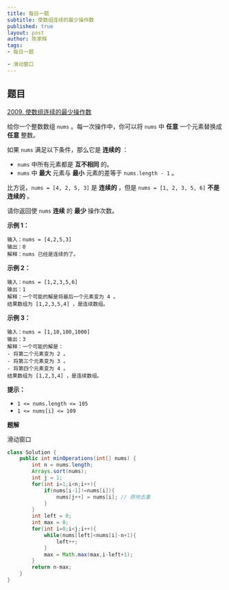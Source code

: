 ```yaml
---
title: 每日一题
subtitle: 使数组连续的最少操作数
published: true
layout: post
author: 陈家辉
tags:
- 每日一题

- 滑动窗口
---
```


## 题目

[2009. 使数组连续的最少操作数](https://leetcode.cn/problems/minimum-number-of-operations-to-make-array-continuous/)

给你一个整数数组 `nums` 。每一次操作中，你可以将 `nums` 中 **任意** 一个元素替换成 **任意** 整数。

如果 `nums` 满足以下条件，那么它是 **连续的** ：

- `nums` 中所有元素都是 **互不相同** 的。
- `nums` 中 **最大** 元素与 **最小** 元素的差等于 `nums.length - 1` 。

比方说，`nums = [4, 2, 5, 3]` 是 **连续的** ，但是 `nums = [1, 2, 3, 5, 6]` **不是连续的** 。

请你返回使 `nums` **连续** 的 **最少** 操作次数。

 

**示例 1：**

```
输入：nums = [4,2,5,3]
输出：0
解释：nums 已经是连续的了。
```

**示例 2：**

```
输入：nums = [1,2,3,5,6]
输出：1
解释：一个可能的解是将最后一个元素变为 4 。
结果数组为 [1,2,3,5,4] ，是连续数组。
```

**示例 3：**

```
输入：nums = [1,10,100,1000]
输出：3
解释：一个可能的解是：
- 将第二个元素变为 2 。
- 将第三个元素变为 3 。
- 将第四个元素变为 4 。
结果数组为 [1,2,3,4] ，是连续数组。
```

 

**提示：**

- `1 <= nums.length <= 105`
- `1 <= nums[i] <= 109`

**题解**

滑动窗口

```java
class Solution {
    public int minOperations(int[] nums) {
        int n = nums.length;
        Arrays.sort(nums);
        int j = 1;
        for(int i=1;i<n;i++){
            if(nums[i-1]!=nums[i]){
                nums[j++] = nums[i]; // 原地去重
            }
        }
        int left = 0;
        int max = 0;
        for(int i=0;i<j;i++){
            while(nums[left]<nums[i]-n+1){
                left++;
            }
            max = Math.max(max,i-left+1);
        }
        return n-max;
    }
}
```

